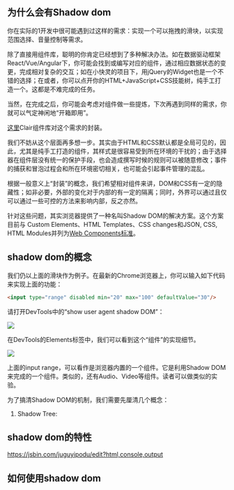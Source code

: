 ## 为什么会有Shadow dom

你在实际的1开发中很可能遇到过这样的需求：实现一个可以拖拽的滑块，以实现范围选择、音量控制等需求。

除了直接用组件库，聪明的你肯定已经想到了多种解决办法。如在数据驱动框架React/Vue/Angular下，你可能会找到或编写对应的组件，通过相应数据状态的变更，完成相对复杂的交互；如在小快灵的项目下，用jQuery的Widget也是一个不错的选择；在或者，你可以点开你的HTML+JavaScript+CSS技能树，纯手工打造一个。这都是不难完成的任务。

当然，在完成之后，你可能会考虑对组件做一些提炼，下次再遇到同样的需求，你就可以气定神闲地“开箱即用”。

[这里](https://clair-design.github.io/component/slider)Clair组件库对这个需求的封装。

我们不妨从这个层面再多想一步。其实由于HTML和CSS默认都是全局可见的，因此，尤其是纯手工打造的组件，其样式是很容易受到所在环境的干扰的；由于选择器在组件层没有统一的保护手段，也会造成撰写时候的规则可以被随意修改；事件的捕获和冒泡过程会和所在环境密切相关，也可能会引起事件管理的混乱。

根据一般意义上“封装”的概念，我们希望相对组件来讲，DOM和CSS有一定的隐藏性；如非必要，外部的变化对于内部的有一定的隔离；同时，外界可以通过且仅可以通过一些可控的方法来影响内部，反之亦然。

针对这些问题，其实浏览器提供了一种名叫Shadow DOM的解决方案。这个方案目前与 Custom Elements、HTML Templates、CSS changes和JSON, CSS, HTML Modules并列为[Web Components标准](https://github.com/w3c/webcomponents)。

## shadow dom的概念

我们仍以上面的滑块作为例子。在最新的Chrome浏览器上，你可以输入如下代码来实现上面的功能：

```html
<input type="range" disabled min="20" max="100" defaultValue="30"/>
``` 

请打开DevTools中的“show user agent shadow DOM”：

![](https://p1.ssl.qhimg.com/t010ddc862b484179da.png)

在DevTools的Elements标签中，我们可以看到这个“组件”的实现细节。

![](https://p5.ssl.qhimg.com/t01c824429f8d05d74e.png)

上面的input range，可以看作是浏览器内置的一个组件。它是利用Shadow DOM来完成的一个组件。类似的，还有Audio、Video等组件。读者可以做类似的实验。

为了搞清Shadow DOM的机制，我们需要先厘清几个概念：

1. Shadow Tree: 


## shadow dom的特性

https://jsbin.com/juguyipodu/edit?html,console,output

## 如何使用shadow dom